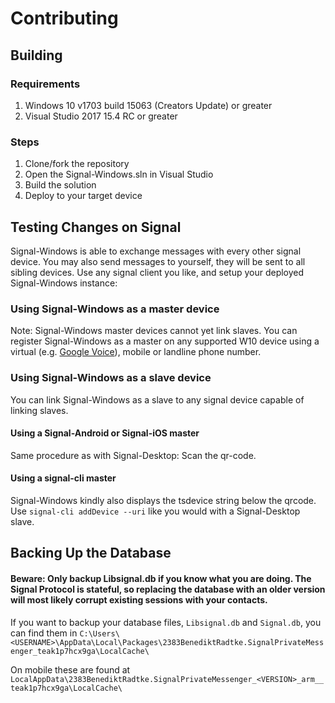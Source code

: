 # Contributing

## Building

### Requirements

1. Windows 10 v1703 build 15063 (Creators Update) or greater
2. Visual Studio 2017 15.4 RC or greater

### Steps

1. Clone/fork the repository
2. Open the Signal-Windows.sln in Visual Studio
3. Build the solution
4. Deploy to your target device

## Testing Changes on Signal

Signal-Windows is able to exchange messages with every other signal device. You may also send messages to yourself, they will be sent to all sibling devices. Use any signal client you like, and setup your deployed Signal-Windows instance:

### Using Signal-Windows as a master device

Note: Signal-Windows master devices cannot yet link slaves.
You can register Signal-Windows as a master on any supported W10 device using a virtual (e.g. [Google Voice](https://www.google.com/voice)), mobile or landline phone number.

### Using Signal-Windows as a slave device
You can link Signal-Windows as a slave to any signal device capable of linking slaves.

#### Using a Signal-Android or Signal-iOS master
Same procedure as with Signal-Desktop: Scan the qr-code.

#### Using a signal-cli master
Signal-Windows kindly also displays the tsdevice string below the qrcode. Use `signal-cli addDevice --uri` like you would with a Signal-Desktop slave.

## Backing Up the Database
#### Beware: Only backup Libsignal.db if you know what you are doing. The Signal Protocol is stateful, so replacing the database with an older version will most likely corrupt existing sessions with your contacts.

If you want to backup your database files, `Libsignal.db` and `Signal.db`, you can find them in `C:\Users\<USERNAME>\AppData\Local\Packages\2383BenediktRadtke.SignalPrivateMessenger_teak1p7hcx9ga\LocalCache\`  

On mobile these are found at `LocalAppData\2383BenediktRadtke.SignalPrivateMessenger_<VERSION>_arm__teak1p7hcx9ga\LocalCache\`
